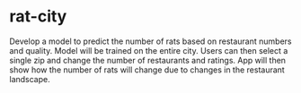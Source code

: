 # rat-city
Develop a model to predict the number of rats based on restaurant numbers and quality. Model will be trained on the entire city. Users can then select a single zip and change the number of restaurants and ratings. App will then show how the number of rats will change due to changes in the restaurant landscape.
